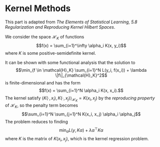 # Kernel Methods
This part is adapted from *The Elements of Statistical Learning, 5.8 Regularization and Reproducing Kernel Hilbert Spaces*.

We consider the space $\mathcal{H}_K$ of functions 
$$f(x) = \sum_{i=1}^\infty \alpha_i K(x, y_i)$$
where $K$ is some positive-semidefinite kernel.

It can be shown with some functional analysis that the solution to
$$\min_{f \in \mathcal{H}_K} \sum_{i=1}^N L(y_i, f(x_i)) + \lambda \|f\|_{\mathcal{H}_K}^2$$
is finite-dimensional and has the form
$$f(x) = \sum_{i=1}^N \alpha_i K(x, x_i).$$
The kernel satisfy $\langle K(\cdot,x_i), K(\cdot,x_j)\rangle_{\mathcal{H}_K} = K(x_i, x_j)$ by the *reproducing property* of $\mathcal{H}_K$, so the penalty term becomes
$$\sum_{i=1}^N \sum_{j=1}^N K(x_i, x_j) \alpha_i \alpha_j$$
The problem reduces to finding
$$\min_{\alpha} L(y, K\alpha) + \lambda \alpha^\top K\alpha$$
where $K$ is the matrix of $K(x_i, x_j)$, which is the kernel regression problem.
